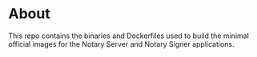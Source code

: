 # About

This repo contains the binaries and Dockerfiles used to build the minimal
official images for the Notary Server and Notary Signer applications.
